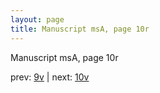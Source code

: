 ```yaml
---
layout: page
title: Manuscript msA, page 10r
---
```


Manuscript msA, page 10r

prev:  [9v](../9v) | next:  [10v](../10v)